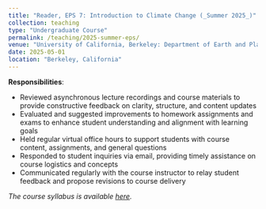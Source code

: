 ```yaml
---
title: "Reader, EPS 7: Introduction to Climate Change (_Summer 2025_)"
collection: teaching
type: "Undergraduate Course"
permalink: /teaching/2025-summer-eps/
venue: "University of California, Berkeley: Department of Earth and Planetary Science (EPS)"
date: 2025-05-01
location: "Berkeley, California"
---
```


__Responsibilities__:
- Reviewed asynchronous lecture recordings and course materials to provide constructive feedback on clarity, structure, and content updates
- Evaluated and suggested improvements to homework assignments and exams to enhance student understanding and alignment with learning goals
- Held regular virtual office hours to support students with course content, assignments, and general questions
- Responded to student inquiries via email, providing timely assistance on course logistics and concepts
- Communicated regularly with the course instructor to relay student feedback and propose revisions to course delivery

_The course syllabus is available [here](https://romps.berkeley.edu/teaching/courses-2025-summerA-eps7.html)._
